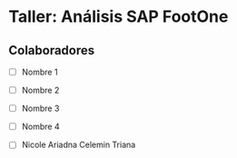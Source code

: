 # Taller: Análisis SAP FootOne

## Colaboradores
- [ ] Nombre 1
- [ ] Nombre 2
- [ ] Nombre 3
- [ ] Nombre 4
- [ ] Nicole Ariadna Celemin Triana

